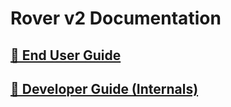 # Rover v2 Documentation

## [📃 End User Guide](./user-guide.md)
## [🔬 Developer Guide (Internals)](./internals.md)
